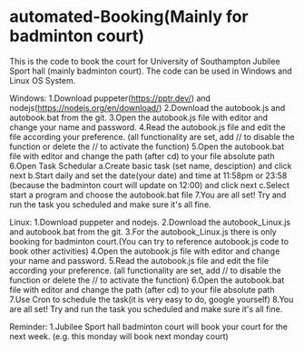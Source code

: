 # automated-Booking(Mainly for badminton court)

This is the code to book the court for University of Southampton Jubilee Sport hall (mainly badminton court).
The code can be used in Windows and Linux OS System.


Windows:
  1.Download puppeter(https://pptr.dev/) and nodejs(https://nodejs.org/en/download/)
  2.Download the autobook.js and autobook.bat from the git.
  3.Open the autobook.js file with editor and change your name and password.
  4.Read the autobook.js file and edit the file according your preference.
    (all functionality are set, add // to disable the function or delete the // to activate the function)
  5.Open the autobook.bat file with editor and change the path (after cd) to your file absolute path
  6.Open Task Schedular 
    a.Create basic task (set name, desciption) and click next
    b.Start daily and set the date(your date) and time at 11:58pm or 23:58 (because the badminton court will update on 12:00) and click next
    c.Select start a program and choose the autobook.bat file
  7.You are all set! Try and run the task you scheduled and make sure it's all fine.

Linux:
  1.Download puppeter and nodejs.
  2.Download the autobook_Linux.js and autobook.bat from the git.
  3.For the autobook_Linux.js there is only booking for badminton court.(You can try to reference autobook.js code to book other activities)
  4.Open the autobook.js file with editor and change your name and password.
  5.Read the autobook.js file and edit the file according your preference.
    (all functionality are set, add // to disable the function or delete the // to activate the function)
  6.Open the autobook.bat file with editor and change the path (after cd) to your file absolute path
  7.Use Cron to schedule the task(it is very easy to do, google yourself)
  8.You are all set! Try and run the task you scheduled and make sure it's all fine.

Reminder:
  1.Jubilee Sport hall badminton court will book your court for the next week. (e.g. this monday will book next monday court) 
